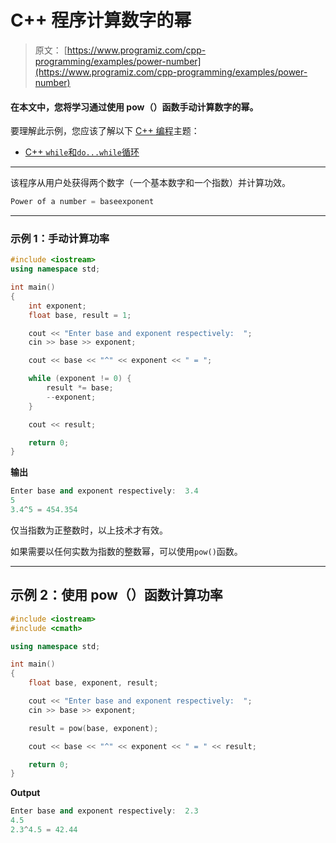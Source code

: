 # C++ 程序计算数字的幂

> 原文： [https://www.programiz.com/cpp-programming/examples/power-number](https://www.programiz.com/cpp-programming/examples/power-number)

#### 在本文中，您将学习通过使用 pow（）函数手动计算数字的幂。

要理解此示例，您应该了解以下 [C++ 编程](/cpp-programming "C++ tutorial")主题：

*   [C++ `while`和`do...while`循环](/cpp-programming/do-while-loop)

* * *

该程序从用户处获得两个数字（一个基本数字和一个指数）并计算功效。

```cpp
Power of a number = baseexponent
```

* * *

### 示例 1：手动计算功率

```cpp
#include <iostream>
using namespace std;

int main() 
{
    int exponent;
    float base, result = 1;

    cout << "Enter base and exponent respectively:  ";
    cin >> base >> exponent;

    cout << base << "^" << exponent << " = ";

    while (exponent != 0) {
        result *= base;
        --exponent;
    }

    cout << result;

    return 0;
} 
```

**输出**

```cpp
Enter base and exponent respectively:  3.4
5
3.4^5 = 454.354
```

仅当指数为正整数时，以上技术才有效。

如果需要以任何实数为指数的整数幂，可以使用`pow()`函数。

* * *

## 示例 2：使用 pow（）函数计算功率

```cpp
#include <iostream>
#include <cmath>

using namespace std;

int main() 
{
    float base, exponent, result;

    cout << "Enter base and exponent respectively:  ";
    cin >> base >> exponent;

    result = pow(base, exponent);

    cout << base << "^" << exponent << " = " << result;

    return 0;
} 
```

**Output**

```cpp
Enter base and exponent respectively:  2.3
4.5
2.3^4.5 = 42.44
```
